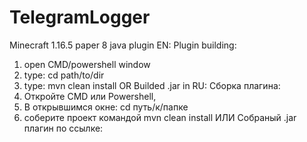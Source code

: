 # TelegramLogger
Minecraft 1.16.5 paper 8 java plugin
EN: Plugin building:
1. open CMD/powershell window
2. type: cd path/to/dir
3. type: mvn clean install
OR
Builded .jar in 
RU:
Сборка плагина:
1. Откройте CMD или Powershell,
2. В открывшимся окне: cd путь/к/папке
3. соберите проект командой mvn clean install
ИЛИ
Собраный .jar плагин по ссылке:
